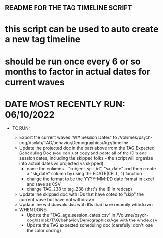 ## README FOR THE TAG TIMELINE SCRIPT

# this script can be used to auto create a new tag timeline
# should be run once every 6 or so months to factor in actual dates for current waves

# DATE MOST RECENTLY RUN: 06/10/2022

* TO RUN:
  - Export the current waves "W# Session Dates" to /Volumes/psych-cog/dsnlab/TAG/behavior/Demographics/Age/timeline
  - Update the projected doc in the path above from the TAG Expected Scheduling Doc (you can just copy and paste all of the ID's and session dates, including the skipped folks - the script will organize into actual dates vs projected vs skipped)
    - name the columns - "subject_spit_id", "sa_date" and then create a "sb_date" column by using the EDATE(CELL, 1) function
    - change the format to be the YYYY-MM-DD date format in excel and save as CSV
    - change TAG_238 to tag_238 (that's the ID in redcap)
  - Update the skipped doc with IDs that have opted to "skip" the current wave but have not withdrawn
  - Update the withdrawals doc with IDs that have recently withdrawn

  * WHEN DONE:
    - Update the "TAG_age_session_dates.csv" in /Volume/psych-cog/dsnlab/TAG/behavior/Demographics/Age with the whole.csv
    - Update the TAG expected scheduling doc (carefully! don't lose the color coding)
